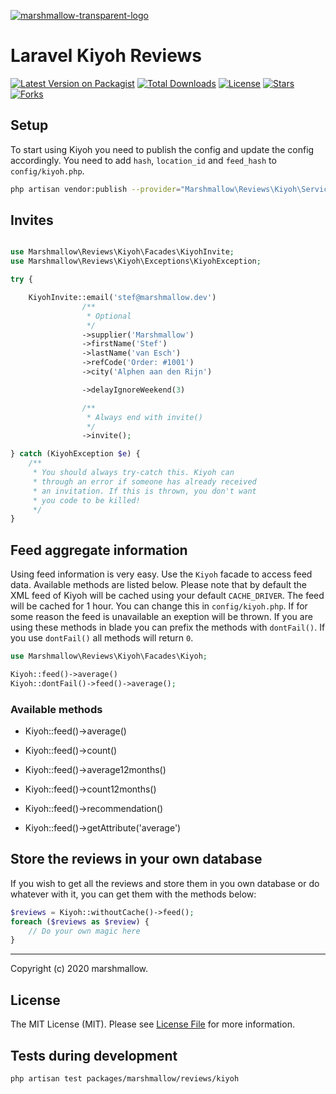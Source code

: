[![marshmallow-transparent-logo](https://cdn.marshmallow-office.com/media/images/logo/marshmallow.transparent.red.png)](https://marshmallow.dev)

# Laravel Kiyoh Reviews

[![Latest Version on Packagist](https://img.shields.io/packagist/v/marshmallow/reviews-kiyoh.svg)](https://gitlab.com/marshmallow-packages/reviews/kiyoh)
[![Total Downloads](https://img.shields.io/packagist/dt/marshmallow/reviews-kiyoh.svg)](https://gitlab.com/marshmallow-packages/reviews/kiyoh)
[![License](https://img.shields.io/packagist/l/marshmallow/reviews-kiyoh.svg)](https://gitlab.com/marshmallow-packages/reviews/kiyoh)
[![Stars](https://img.shields.io/badge/dynamic/json.svg?label=stars&url=https://gitlab.com/api/v4/projects/18898819&query=$.star_count&colorB=yellow)](https://gitlab.com/marshmallow-packages/reviews/kiyoh)
[![Forks](https://img.shields.io/badge/dynamic/json.svg?label=forks&url=https://gitlab.com/api/v4/projects/18898819&query=$.forks_count&colorB=brightgreen)](https://gitlab.com/marshmallow-packages/reviews/kiyoh)

## Setup
To start using Kiyoh you need to publish the config and update the config accordingly. You need to add `hash`, `location_id` and `feed_hash` to `config/kiyoh.php`.
```bash
php artisan vendor:publish --provider="Marshmallow\Reviews\Kiyoh\ServiceProvider"
```

## Invites
```php

use Marshmallow\Reviews\Kiyoh\Facades\KiyohInvite;
use Marshmallow\Reviews\Kiyoh\Exceptions\KiyohException;

try {

    KiyohInvite::email('stef@marshmallow.dev')
                /**
                 * Optional
                 */
                ->supplier('Marshmallow')
                ->firstName('Stef')
                ->lastName('van Esch')
                ->refCode('Order: #1001')
                ->city('Alphen aan den Rijn')

                ->delayIgnoreWeekend(3)

                /**
                 * Always end with invite()
                 */
                ->invite();

} catch (KiyohException $e) {
    /**
     * You should always try-catch this. Kiyoh can
     * through an error if someone has already received
     * an invitation. If this is thrown, you don't want
     * you code to be killed!
     */
}
```

## Feed aggregate information
Using feed information is very easy. Use the `Kiyoh` facade to access feed data. Available methods are listed below. Please note that by default the XML feed of Kiyoh will be cached using your default `CACHE_DRIVER`. The feed will be cached for 1 hour. You can change this in `config/kiyoh.php`. If for some reason the feed is unavailable an exeption will be thrown. If you are using these methods in blade you can prefix the methods with `dontFail()`. If you use `dontFail()` all methods will return `0`.

```php
use Marshmallow\Reviews\Kiyoh\Facades\Kiyoh;

Kiyoh::feed()->average()
Kiyoh::dontFail()->feed()->average();
```

### Available methods
 - Kiyoh::feed()->average()
 - Kiyoh::feed()->count()
 - Kiyoh::feed()->average12months()
 - Kiyoh::feed()->count12months()
 - Kiyoh::feed()->recommendation()
 
 - Kiyoh::feed()->getAttribute('average')

## Store the reviews in your own database
If you wish to get all the reviews and store them in you own database or do whatever with it, you can get them with the methods below:
```php
$reviews = Kiyoh::withoutCache()->feed();
foreach ($reviews as $review) {
    // Do your own magic here
}
```

- - -

Copyright (c) 2020 marshmallow.

## License

The MIT License (MIT). Please see [License File](LICENSE.md) for more information.

## Tests during development
`php artisan test packages/marshmallow/reviews/kiyoh`
